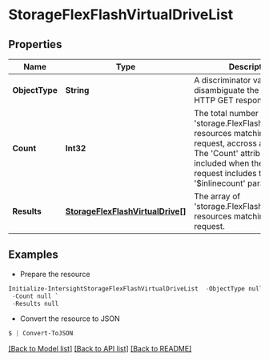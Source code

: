 # StorageFlexFlashVirtualDriveList
## Properties

Name | Type | Description | Notes
------------ | ------------- | ------------- | -------------
**ObjectType** | **String** | A discriminator value to disambiguate the schema of a HTTP GET response body. | 
**Count** | **Int32** | The total number of &#39;storage.FlexFlashVirtualDrive&#39; resources matching the request, accross all pages. The &#39;Count&#39; attribute is included when the HTTP GET request includes the &#39;$inlinecount&#39; parameter. | [optional] 
**Results** | [**StorageFlexFlashVirtualDrive[]**](StorageFlexFlashVirtualDrive.md) | The array of &#39;storage.FlexFlashVirtualDrive&#39; resources matching the request. | [optional] 

## Examples

- Prepare the resource
```powershell
Initialize-IntersightStorageFlexFlashVirtualDriveList  -ObjectType null `
 -Count null `
 -Results null
```

- Convert the resource to JSON
```powershell
$ | Convert-ToJSON
```

[[Back to Model list]](../README.md#documentation-for-models) [[Back to API list]](../README.md#documentation-for-api-endpoints) [[Back to README]](../README.md)

